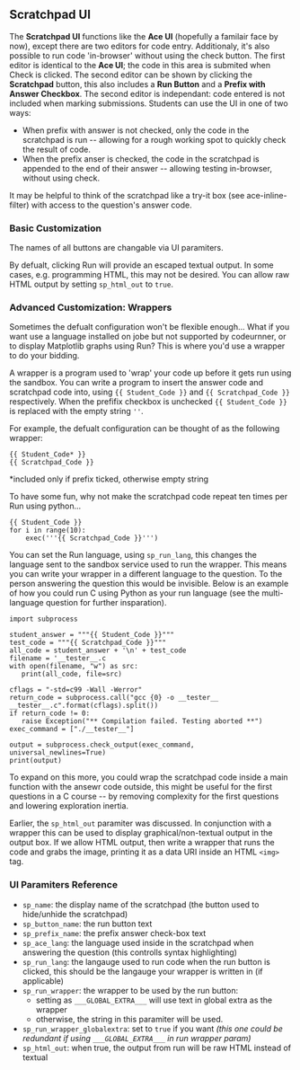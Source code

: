 ## Scratchpad UI
The **Scratchpad UI** functions like the **Ace UI** (hopefully a familair face by now), except there are two editors for code entry. Additionaly, it's also possible to run code 'in-browser' without using the check button. The first editor is identical to the **Ace UI**; the code in this area is submited when Check is clicked. The second editor can be shown by clicking the **Scratchpad** button, this also includes a **Run Button** and a **Prefix with Answer Checkbox**. The second editor is independant: code entered is not included when marking submissions. Students can use the UI in one of two ways:
 - When prefix with answer is not checked, only the code in the scratchpad is run -- allowing for a rough working spot to quickly check the result of code.
 - When the prefix anser is checked, the code in the scratchpad is appended to the end of their answer -- allowing testing in-browser, without using check.
 
 It may be helpful to think of the scratchpad like a try-it box (see ace-inline-filter) with access to the question's answer code.
 
 ### Basic Customization
 The names of all buttons are changable via UI paramiters.
 
 By defualt, clicking Run will provide an escaped textual output. In some cases, e.g. programming HTML, this may not be desired. You can allow raw HTML output by setting `sp_html_out` to `true`.

### Advanced Customization: Wrappers
Sometimes the defualt configuration won't be flexible enough... What if you want use a language installed on jobe but not supported by codeurnner, or to display Matplotlib graphs using Run? This is where you'd use a wrapper to do your bidding.

A wrapper is a program used to 'wrap' your code up before it gets run using the sandbox. You can write a program to insert the answer code and scratchpad code into, using `{{ Student_Code }}` and `{{ Scratchpad_Code }}` respectively. When the prefifix checkbox is unchecked `{{ Student_Code }}` is replaced with the empty string `''`.  

For example, the defualt configuration can be thought of as the following wrapper:
```
{{ Student_Code* }}
{{ Scratchpad_Code }}
```
*included only if prefix ticked, otherwise empty string

To have some fun, why not make the scratchpad code repeat ten times per Run using python...
```
{{ Student_Code }}
for i in range(10):
    exec('''{{ Scratchpad_Code }}''')
```

 You can set the Run language, using `sp_run_lang`, this changes the language sent to the sandbox service used to run the wrapper. This means you can write your wrapper in a different language to the question. To the person answering the question this would be invisible. Below is an example of how you could run C using Python as your run language (see the multi-language question for further insparation).
 ```
 import subprocess
 
student_answer = """{{ Student_Code }}"""
test_code = """{{ Scratchpad_Code }}"""
all_code = student_answer + '\n' + test_code
 filename = '__tester__.c
 with open(filename, "w") as src:
    print(all_code, file=src)

cflags = "-std=c99 -Wall -Werror"
return_code = subprocess.call("gcc {0} -o __tester__ __tester__.c".format(cflags).split())
if return_code != 0:
    raise Exception("** Compilation failed. Testing aborted **")
exec_command = ["./__tester__"]
 
 output = subprocess.check_output(exec_command, universal_newlines=True)
print(output)
 ```
To expand on this more, you could wrap the scratchpad code inside a main function with the ansewr code outside, this might be useful for the first questions in a C course -- by removing complexity for the first questions and lowering exploration inertia.

Earlier, the `sp_html_out` paramiter was discussed. In conjunction with a wrapper this can be used to display graphical/non-textual output in the output box. If we allow HTML output, then write a wrapper that runs the code and grabs the image, printing it as a data URI inside an HTML `<img>` tag.

 

### UI Paramiters Reference

- `sp_name`: the display name of the scratchpad (the button used to hide/unhide the scratchpad)
- `sp_button_name`: the run button text
- `sp_prefix_name`: the prefix answer check-box text
- `sp_ace_lang`: the language used inside in the scratchpad when answering the question (this controlls syntax highlighting)
- `sp_run_lang`: the langauge used to run code when the run button is clicked, this should be the langauge your wrapper is written in (if applicable)
- `sp_run_wrapper`: the wrapper to be used by the run button:
    - setting as `___GLOBAL_EXTRA___` will use text in global extra as the wrapper
    - otherwise, the string in this paramiter will be used.
- `sp_run_wrapper_globalextra`: set to `true` if you want *(this one could be redundant if using `___GLOBAL_EXTRA___` in run wrapper param)*
- `sp_html_out`: when true, the output from run will be raw HTML instead of textual
